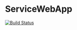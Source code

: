 # ServiceWebApp

[![Build Status](https://travis-ci.org/zalokhan/ServiceWebApp.svg)](https://travis-ci.org/zalokhan/ServiceWebApp.svg)